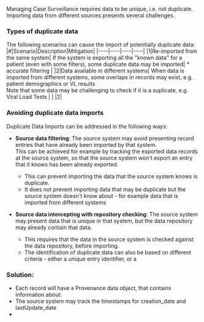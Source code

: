 Managing Case Surveillance requires data to be unique, i.e. not duplicate. Importing data from different sources presents several challenges.  
  

### Types of duplicate data
The following scenarios can cause the import of potentially duplicate data:
|#|Scenario|Description|Mitigation|
|----|----|----|----|
|1|Re-imported from the same system| If the system is exporting all the "known data" for a patient (even with some filters), some duplicate data may be imported| * accurate filtering |
|2|Data available in different systems| When data is imported from different systems, some overlaps in records may exist, e.g. patient demographics or VL results  <br/> Note that some data may be challenging to check if it is a suplicate, e.g. Viral Load Tests | |
|2|



### Avoiding duplicate data imports

Duplicate Data Imports can be addressed in the following ways:  
* **Source data filtering**: The source system may avoid presenting record entries that have already been imported by that system.  
This can be achieved for example by tracking the exported data records at the source system, so that the source system won't export an entry that it knows has been already exported.
  * This can prevent importing the data that the source system knows is duplicate. 
  * It does not prevent importing data that may be duplicate but the source system doesn't know about - for example data that is imported from different systems  

* **Source data intercepting with repository checking**: The source system may present data that is unique in that system, but the data repository may already contain that data. 
  * This requires that the data in the source system is checked against the data repository, before importing.
  * The identification of duplicate data can also be based on different criteria - either a unique entry identifier, or a 




### Solution:
* Each record will have a Provenance data object, that contains information about:
* The source system may track the timestamps for creation_date and lastUpdate_date
* 

